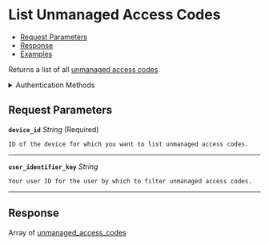 # List Unmanaged Access Codes

- [Request Parameters](./#request-parameters)
- [Response](./#response)
- [Examples](./#examples)

Returns a list of all [unmanaged access codes](https://docs.seam.co/latest/capability-guides/smart-locks/access-codes/migrating-existing-access-codes).


<details>

<summary>Authentication Methods</summary>

- API key
- Client session token
- Personal access token
  <br>Must also include the `seam-workspace` header in the request.

To learn more, see [Authentication](https://docs.seam.co/latest/api/authentication).
</details>

## Request Parameters

**`device_id`** *String* (Required)

````
ID of the device for which you want to list unmanaged access codes.
````

---

**`user_identifier_key`** *String*

````
Your user ID for the user by which to filter unmanaged access codes.
````

---


## Response

Array of [unmanaged\_access\_codes](./)

